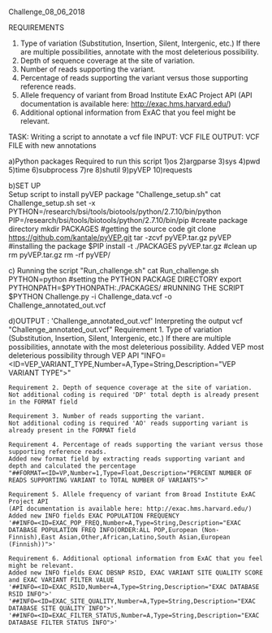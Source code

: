 Challenge_08_06_2018

REQUIREMENTS
1. Type of variation (Substitution, Insertion, Silent, Intergenic, etc.) If there are multiple
possibilities, annotate with the most deleterious possibility.
2. Depth of sequence coverage at the site of variation.
3. Number of reads supporting the variant.
4. Percentage of reads supporting the variant versus those supporting reference reads.
5. Allele frequency of variant from Broad Institute ExAC Project API
(API documentation is available here: http://exac.hms.harvard.edu/)
6. Additional optional information from ExAC that you feel might be relevant.

TASK: Writing a script to annotate a vcf file
INPUT: VCF FILE
OUTPUT: VCF FILE with new annotations

a)Python packages Required to run this script
	1)os
	2)argparse
	3)sys
	4)pwd
	5)time
	6)subprocess
	7)re
	8)shutil
	9)pyVEP
	10)requests

b)SET UP	
	Setup script to install pyVEP package "Challenge_setup.sh"
	cat Challenge_setup.sh
	set -x
	PYTHON=/research/bsi/tools/biotools/python/2.7.10/bin/python
	PIP=/research/bsi/tools/biotools/python/2.7.10/bin/pip
	#create package directory
	mkdir PACKAGES
	#getting the source code
	git clone https://github.com/kantale/pyVEP.git
	tar -zcvf pyVEP.tar.gz pyVEP
	#installing the package
	$PIP install -t ./PACKAGES pyVEP.tar.gz
	#clean up
	rm pyVEP.tar.gz
	rm -rf pyVEP/


c) Running the script "Run_challenge.sh"
	cat Run_challenge.sh
	PYTHON=python
	#setting the PYTHON PACKAGE DIRECTORY
	export PYTHONPATH=$PYTHONPATH:./PACKAGES/
	#RUNNING THE SCRIPT
	$PYTHON Challenge.py -i Challenge_data.vcf -o Challenge_annotated_out.vcf

d)OUTPUT : 'Challenge_annotated_out.vcf'
	Interpreting the output vcf "Challenge_annotated_out.vcf"
	Requirement 1. Type of variation (Substitution, Insertion, Silent, Intergenic, etc.) If there are multiple possibilities, annotate with the most deleterious possibility.
	Added VEP most deleterious possibility through VEP API
	"INFO=<ID=VEP_VARIANT_TYPE,Number=A,Type=String,Description="VEP VARIANT TYPE">"
	
	Requirement 2. Depth of sequence coverage at the site of variation.
	Not additional coding is required 'DP' total depth is already present in the FORMAT field
	
	Requirement 3. Number of reads supporting the variant.
	Not additional coding is required 'AO' reads supporting variant is already present in the FORMAT field
	
	Requirement 4. Percentage of reads supporting the variant versus those supporting reference reads.
	Added new format field by extracting reads supporting variant and depth and calculated the percentage
	"##FORMAT=<ID=VP,Number=1,Type=Float,Description="PERCENT NUMBER OF READS SUPPORTING VARIANT to TOTAL NUMBER OF VARIANTS">"
	
	Requirement 5. Allele frequency of variant from Broad Institute ExAC Project API
	(API documentation is available here: http://exac.hms.harvard.edu/)
	Added new INFO fields EXAC POPULATION FREQUENCY
	'##INFO=<ID=EXAC_POP_FREQ,Number=A,Type=String,Description="EXAC DATABASE POPULATION FREQ INFO(ORDER:ALL POP,European (Non-Finnish),East Asian,Other,African,Latino,South Asian,European (Finnish))">'
	
	Requirement 6. Additional optional information from ExAC that you feel might be relevant.
	Added new INFO fields EXAC DBSNP RSID, EXAC VARIANT SITE QUALITY SCORE and EXAC VARIANT FILTER VALUE
	'##INFO=<ID=EXAC_RSID,Number=A,Type=String,Description="EXAC DATABASE RSID INFO">'
	'##INFO=<ID=EXAC_SITE_QUALITY,Number=A,Type=String,Description="EXAC DATABASE SITE QUALITY INFO">'
	'##INFO=<ID=EXAC_FILTER_STATUS,Number=A,Type=String,Description="EXAC DATABASE FILTER STATUS INFO">'
	
